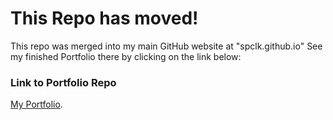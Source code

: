 # This Repo has moved!

This repo was merged into my main GitHub website at "spclk.github.io" See my finished Portfolio there by clicking on the link below: 

### Link to Portfolio Repo

[My Portfolio](https://github.com/spclk/spclk.github.io).
